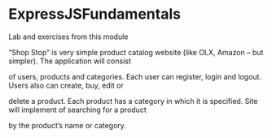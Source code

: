 # ExpressJSFundamentals
Lab and exercises from this module


“Shop Stop” is very simple product catalog website (like OLX, Amazon – but simpler). The application will consist

of users, products and categories. Each user can register, login and logout. Users also can create, buy, edit or

delete a product. Each product has a category in which it is specified. Site will implement of searching for a product

by the product’s name or category.